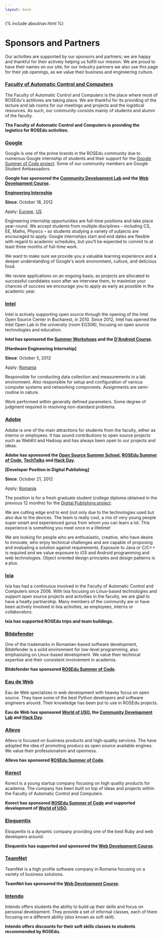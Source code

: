 ```yaml
---
layout: base
---
```


{% include aboutnav.html %}

# Sponsors and Partners

Our activities are supported by our sponsors and partners; we are happy and
thankful for their actively helping us fulfill our mission. We are proud to
have their names on our site; for our industry partners we also use this page
for their job openings, as we value their business and engineering culture.

### [Faculty of Automatic Control and Computers](http://acs.pub.ro/)

The Faculty of Automatic Control and Computers is the place where most of
ROSEdu's actitivies are taking place. We are thankful for its providing of the
lecture and lab rooms for our meetings and projects and the logistical
resources. As such, our community consists mainly of students and alumni of the
faculty.

**The Faculty of Automatic Control and Computers is providing the logistics for
ROSEdu activities.**

### [Google](http://www.google.com/)

Google is one of the prime brands in the ROSEdu community due to numerous
Google internship of students and their support for the [Google Summer of Code
project](http://code.google.com/soc/). Some of our community members are Google
Student Ambassadors.

**Google has sponsored the [Community Development Lab](http://cdl.rosedu.org/)
and the [Web Development Course](http://webdev.rosedu.org/).**

<!--
Logo doesn't fit very well right now.

![Google Logo]({{site.basepath}}resources/promo/sponsors/google-logo.jpg)
-->

**[Engineering Internship](http://www.google.com/intl/en/jobs/students/tech/)**

**Since**: October 18, 2012

Apply:
    [Europe](http://www.google.com/intl/en/jobs/students/tech/internships/emea/),
    [US](http://www.google.com/intl/en/jobs/students/tech/internships/uscanada/)

Engineering internship opportunities are full-time positions and take
place year-round. We accept students from multiple disciplines – including CS,
EE, Maths, Physics – so students studying a variety of subjects are encouraged
to apply. Google internships start and end dates are flexible with regard to
academic schedules, but you’ll be expected to commit to at least three months of
full-time work.

We want to make sure we provide you a valuable learning experience and a deeper
understanding of Google's work environment, culture, and delicious food.

We review applications on an ongoing basis; as projects are allocated to
successful candidates soon after we interview them, to maximize your chances of
success we encourage you to apply as early as possible in the academic year.

### [Intel](http://www.intel.com/)

Intel is actively supporting open source through the opening of the Intel Open
Source Center in Bucharest, in 2010. Since 2012, Intel has opened the Intel
Open Lab in the university (room EG306), focusing on open source technologies
and education.

**Intel has sponsored the [Summer Workshops](http://workshop.rosedu.org) and the [D'Android Course](http://android.rosedu.org).**

**[Hardware Engineering Internship]**

**Since**: October 5, 2012

Apply:
    [Romania](http://www.intel.com/jobs/jobsearch/index_rcg2.htm?job=627712&src=PA-10002)

Responsible for conducting data collection and measurements in a lab
environment. Also responsible for setup and configuration of various
computer systems and networking components. Assignments are semi-routine
in nature.

Work performed within generally defined parameters. Some degree
of judgment required in resolving non-standard problems.

### [Adobe](http://myadobe.ro/)

Adobe is one of the main attractions for students from the faculty, either as interns or employees. It has sound contributions to open source projects such as WebKit and Hadoop and has always been open to our projects and ideas.

**Adobe has sponsored the [Open Source Summer School](http://open-source.cs.pub.ro/summer-school/), [ROSEdu Summer of Code](http://soc.rosedu.org/), [TechTalks](http://talks.rosedu.org) and [Hack Day](http://hackday.rosedu.org/).**

**[Developer Position in Digital Publishing]**

**Since**: October 21, 2012

Apply:
	[Romania](http://www.adobe.com/careers/)

The position is for a fresh graduate student (college diploma obtained in the
previous 12 months) for the [Digital Publishing
project](http://www.adobe.com/products/digital-publishing-suite-family.html).

We are cutting edge end to end (not only due to the technologies used but also
due to the devices. The team is really cool, a mix of very young people super
smart and experienced gurus from whom you can learn a lot. This experience is
something you meet once in a lifetime!

We are looking for people who are enthusiastic, creative, who have desire to
innovate, who enjoy technical challenges and are capable of proposing and
evaluating a solution against requirements. Exposure to Java or C/C++ is
required and we value exposure to iOS and Android programming and web
technologies. Object oriented design principles and design patterns is a plus.

### [Ixia](http://www.ixiacom.com/)

Ixia has had a continuous involved in the Faculty of Automatic Control and Computers since 2006. With Ixia focusing on Linux-based technologies and support open source projects and activities in the faculty, we are glad to have a healty partnership. Many members of the community are or have been actively involved in Ixia activities, as employees, interns or collaborators.

**Ixia has supported ROSEdu trips and team buildings.**

### [Bitdefender](http://www.bitdefender.ro/)

One of the trademarks in Romanian-based software development, Bitdefender is a
solid environment for low-level programming, also emphasising on Linux-based
development. We value their technical expertise and their consistent
involvement in academia.

**Bitdefender has sponsored [ROSEdu Summer of Code](http://soc.rosedu.org/).**

### [Eau de Web](http://www.eaudeweb.ro/)

Eau de Web specializes in web development with heavey focus on open source.
They have some of the best Python developers and software engineers around.
Their knowledge has been put to use in ROSEdu projects.

**Eau de Web has sponsored [World of USO](http://wouso.rosedu.org/), the
[Community Development Lab](http://cdl.rosedu.org/) and [Hack Day](http://hackday.rosedu.org/).**

### [Allevo](http://www.allevo.ro/)

Allevo is focused on business products and high-quality services. The have
adopted the idea of promoting producs as open source available engines. We
value their professionalism and openness.

**Allevo has sponsored [ROSEdu Summer of Code](http://soc.rosedu.org/).**

### [Korect](http://www.korect.ro/)

Korect is a young startup company focusing on high quality products for
academia. The company has been built on top of ideas and projects within the
Faculty of Automatic Control and Computers.

**Korect has sponsored [ROSEdu Summer of Code](http://soc.rosedu.org/) and supported development of [World of USO](http://wouso.rosedu.org/).**

### [Eloquentix](http://www.eloquentix.com/)

Eloquentix is a dynamic company providing one of the best Ruby and web
developers around.

**Eloquentix has supported and sponsored the [Web Development Course](http://webdev.rosedu.org/).**

### [TeamNet](http://www.teamnet.ro/)

TeamNet is a high profile software company in Romania focusing on a variety of
business solutions.

**TeamNet has sponsored the [Web Development Course](http://webdev.rosedu.org/).**

### [Intendo](http://intendo.ro/)

Intendo offers students the ability to build up their skills and focus on
personal development. They provide a set of informal classes, each of them
focusing on a different ability (also known as soft skill).

**Intendo offers discounts for their soft skills classes to students recommended by ROSEdu.**
